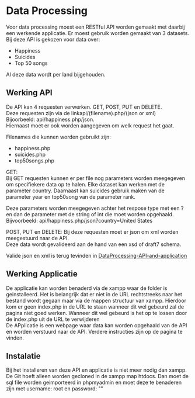 # Data Processing
  Voor data processing moest een RESTful API worden gemaakt met daarbij een werkende applicatie.
  Er moest gebruik worden gemaakt van 3 datasets. Bij deze API is gekozen voor data over:  
  - Happiness 
  - Suicides
  - Top 50 songs  
  
  Al deze data wordt per land bijgehouden.
 
## Werking API
  De API kan 4 requesten verwerken. GET, POST, PUT en DELETE.   
  Deze requesten zijn via de linkapi/(filename).php/(json or xml)  
  Bijoorbeeld: api/happiness.php/json.   
  Hiernaast moet er ook worden aangegeven om welk request het gaat.
  
  Filenames die kunnen worden gebruikt zijn:
  - happiness.php
  - suicides.php
  - top50songs.php
  
  GET:  
  Bij GET requesten kunnen er per file nog parameters worden meegegeven om specifiekere data op te halen.
  Elke dataset kan werken met de parameter country. Daarnaast kan suicides gebruik maken van de parameter year en top50song van de parameter rank.
  
  Deze parameters worden meegegeven achter het respose type met een ? en dan de parameter met de string of int die moet worden opgehaald.  
  Bijvoorbeeld: api/happiness.php/json?country=United States
  
  POST, PUT en DELETE:
  Bij deze requesten moet er json om xml worden meegestuurd naar de API.  
  Deze data wordt gevalideerd aan de hand van een xsd of draft7 schema.
  
  Valide json en xml is terug tevinden in [DataProcessing-API-and-application](XML_JSON_bestanden)
## Werking Applicatie
De applicatie kan worden benaderd via de xampp waar de folder is geinstalleerd. Het is belangrijk dat er niet in de URL rechtstreeks naar het bestand wordt gegaan maar via de mappen structuur van xampp. Hierdoor kom er geen index.php in de URL te staan wanneer dit wel gebeurd zal de pagina niet goed werken. Wanneer dit wel gebeurd is het op te lossen door de index.php uit de URL te verwijderen  
De APplicatie is een webpage waar data kan worden opgehaald van de API en worden verstuurd naar de API. Verdere instructies zijn op de pagina te vinden.

## Instalatie
Bij het installeren van deze API en applicatie is niet meer nodig dan xampp.  
De Git hoeft alleen worden gecloned in de xampp map htdocs.
Dan moet de sql file worden geimporteerd in phpmyadmin en moet deze te benaderen zijn met username: root en password: ""

